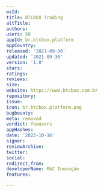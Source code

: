 ```yaml
---
wsId: 
title: BTCBOX Trading
altTitle: 
authors: 
users: 50
appId: br.btcbox.platform
appCountry: 
released: '2021-09-30'
updated: '2021-09-30'
version: '1.0'
stars: 
ratings: 
reviews: 
size: 
website: https://www.btcbox.com.br
repository: 
issue: 
icon: br.btcbox.platform.png
bugbounty: 
meta: removed
verdict: fewusers
appHashes: 
date: '2023-10-16'
signer: 
reviewArchive: 
twitter: 
social: 
redirect_from: 
developerName: M&C Inovação
features: 

---
```


